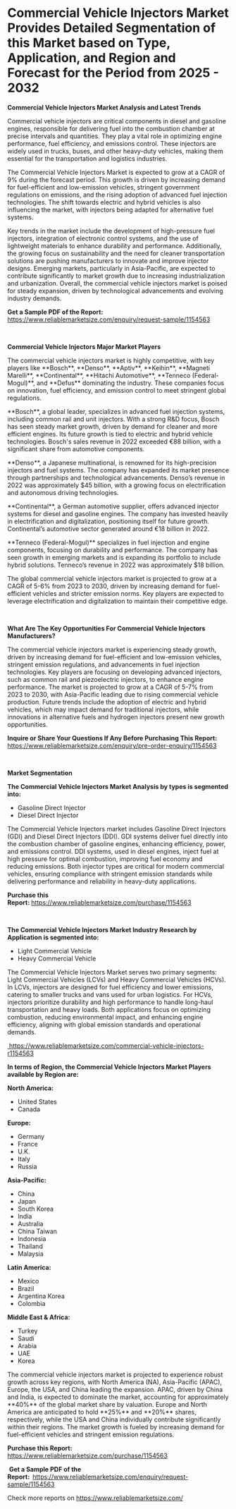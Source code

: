 <p><h1>Commercial Vehicle Injectors Market Provides Detailed Segmentation of this Market based on Type, Application, and Region and Forecast for the Period from 2025 - 2032</h1></p><p><strong>Commercial Vehicle Injectors Market Analysis and Latest Trends</strong></p>
<p><p>Commercial vehicle injectors are critical components in diesel and gasoline engines, responsible for delivering fuel into the combustion chamber at precise intervals and quantities. They play a vital role in optimizing engine performance, fuel efficiency, and emissions control. These injectors are widely used in trucks, buses, and other heavy-duty vehicles, making them essential for the transportation and logistics industries.</p><p>The Commercial Vehicle Injectors Market is expected to grow at a CAGR of 9% during the forecast period. This growth is driven by increasing demand for fuel-efficient and low-emission vehicles, stringent government regulations on emissions, and the rising adoption of advanced fuel injection technologies. The shift towards electric and hybrid vehicles is also influencing the market, with injectors being adapted for alternative fuel systems.</p><p>Key trends in the market include the development of high-pressure fuel injectors, integration of electronic control systems, and the use of lightweight materials to enhance durability and performance. Additionally, the growing focus on sustainability and the need for cleaner transportation solutions are pushing manufacturers to innovate and improve injector designs. Emerging markets, particularly in Asia-Pacific, are expected to contribute significantly to market growth due to increasing industrialization and urbanization. Overall, the commercial vehicle injectors market is poised for steady expansion, driven by technological advancements and evolving industry demands.</p></p>
<p><strong>Get a Sample PDF of the Report:&nbsp;</strong> <a href="https://www.reliablemarketsize.com/enquiry/request-sample/1154563?utm_campaign=1911&utm_medium=2&utm_source=Github&utm_content=ia&utm_term=24012025&utm_id=commercial-vehicle-injectors">https://www.reliablemarketsize.com/enquiry/request-sample/1154563</a></p>
<p>&nbsp;</p>
<p><strong>Commercial Vehicle Injectors Major Market Players</strong></p>
<p><p>The commercial vehicle injectors market is highly competitive, with key players like **Bosch**, **Denso**, **Aptiv**, **Keihin**, **Magneti Marelli**, **Continental**, **Hitachi Automotive**, **Tenneco (Federal-Mogul)**, and **Defus** dominating the industry. These companies focus on innovation, fuel efficiency, and emission control to meet stringent global regulations.</p><p>**Bosch**, a global leader, specializes in advanced fuel injection systems, including common rail and unit injectors. With a strong R&D focus, Bosch has seen steady market growth, driven by demand for cleaner and more efficient engines. Its future growth is tied to electric and hybrid vehicle technologies. Bosch's sales revenue in 2022 exceeded €88 billion, with a significant share from automotive components.</p><p>**Denso**, a Japanese multinational, is renowned for its high-precision injectors and fuel systems. The company has expanded its market presence through partnerships and technological advancements. Denso’s revenue in 2022 was approximately $45 billion, with a growing focus on electrification and autonomous driving technologies.</p><p>**Continental**, a German automotive supplier, offers advanced injector systems for diesel and gasoline engines. The company has invested heavily in electrification and digitalization, positioning itself for future growth. Continental’s automotive sector generated around €18 billion in 2022.</p><p>**Tenneco (Federal-Mogul)** specializes in fuel injection and engine components, focusing on durability and performance. The company has seen growth in emerging markets and is expanding its portfolio to include hybrid solutions. Tenneco’s revenue in 2022 was approximately $18 billion.</p><p>The global commercial vehicle injectors market is projected to grow at a CAGR of 5-6% from 2023 to 2030, driven by increasing demand for fuel-efficient vehicles and stricter emission norms. Key players are expected to leverage electrification and digitalization to maintain their competitive edge.</p></p>
<p>&nbsp;</p>
<p><strong>What Are The Key Opportunities For Commercial Vehicle Injectors Manufacturers?</strong></p>
<p><p>The commercial vehicle injectors market is experiencing steady growth, driven by increasing demand for fuel-efficient and low-emission vehicles, stringent emission regulations, and advancements in fuel injection technologies. Key players are focusing on developing advanced injectors, such as common rail and piezoelectric injectors, to enhance engine performance. The market is projected to grow at a CAGR of 5-7% from 2023 to 2030, with Asia-Pacific leading due to rising commercial vehicle production. Future trends include the adoption of electric and hybrid vehicles, which may impact demand for traditional injectors, while innovations in alternative fuels and hydrogen injectors present new growth opportunities.</p></p>
<p><strong>Inquire or Share Your Questions If Any Before Purchasing This Report:</strong> <a href="https://www.reliablemarketsize.com/enquiry/pre-order-enquiry/1154563?utm_campaign=1911&utm_medium=2&utm_source=Github&utm_content=ia&utm_term=24012025&utm_id=commercial-vehicle-injectors">https://www.reliablemarketsize.com/enquiry/pre-order-enquiry/1154563</a></p>
<p>&nbsp;</p>
<p><strong>Market Segmentation</strong></p>
<p><strong>The Commercial Vehicle Injectors Market Analysis by types is segmented into:</strong></p>
<p><ul><li>Gasoline Direct Injector</li><li>Diesel Direct Injector</li></ul></p>
<p><p>The Commercial Vehicle Injectors market includes Gasoline Direct Injectors (GDI) and Diesel Direct Injectors (DDI). GDI systems deliver fuel directly into the combustion chamber of gasoline engines, enhancing efficiency, power, and emissions control. DDI systems, used in diesel engines, inject fuel at high pressure for optimal combustion, improving fuel economy and reducing emissions. Both injector types are critical for modern commercial vehicles, ensuring compliance with stringent emission standards while delivering performance and reliability in heavy-duty applications.</p></p>
<p><strong>Purchase this Report:&nbsp;</strong><a href="https://www.reliablemarketsize.com/purchase/1154563?utm_campaign=1911&utm_medium=2&utm_source=Github&utm_content=ia&utm_term=24012025&utm_id=commercial-vehicle-injectors">https://www.reliablemarketsize.com/purchase/1154563</a></p>
<p>&nbsp;</p>
<p><strong>The Commercial Vehicle Injectors Market Industry Research by Application is segmented into:</strong></p>
<p><ul><li>Light Commercial Vehicle</li><li>Heavy Commercial Vehicle</li></ul></p>
<p><p>The Commercial Vehicle Injectors Market serves two primary segments: Light Commercial Vehicles (LCVs) and Heavy Commercial Vehicles (HCVs). In LCVs, injectors are designed for fuel efficiency and lower emissions, catering to smaller trucks and vans used for urban logistics. For HCVs, injectors prioritize durability and high performance to handle long-haul transportation and heavy loads. Both applications focus on optimizing combustion, reducing environmental impact, and enhancing engine efficiency, aligning with global emission standards and operational demands.</p></p>
<p><a href="https://www.reliablemarketsize.com/commercial-vehicle-injectors-r1154563?utm_campaign=1911&utm_medium=2&utm_source=Github&utm_content=ia&utm_term=24012025&utm_id=commercial-vehicle-injectors">&nbsp;https://www.reliablemarketsize.com/commercial-vehicle-injectors-r1154563</a></p>
<p><strong>In terms of Region, the Commercial Vehicle Injectors Market Players available by Region are:</strong></p>
<p>
    <p> <strong> North America: </strong>
        <ul>
            <li>United States</li>
            <li>Canada</li>
        </ul>
        </p> 
    <p> <strong> Europe: </strong>
        <ul>
            <li>Germany</li>
            <li>France</li>
            <li>U.K.</li>
            <li>Italy</li>
            <li>Russia</li>
        </ul>
        </p> 
    <p> <strong> Asia-Pacific: </strong>
        <ul>
            <li>China</li>
            <li>Japan</li>
            <li>South Korea</li>
            <li>India</li>
            <li>Australia</li>
            <li>China Taiwan</li>
            <li>Indonesia</li>
            <li>Thailand</li>
            <li>Malaysia</li>
        </ul>
        </p> 
    <p> <strong> Latin America: </strong>
        <ul>
            <li>Mexico</li>
            <li>Brazil</li>
            <li>Argentina Korea</li>
            <li>Colombia</li>
        </ul>
        </p> 
    <p> <strong> Middle East & Africa: </strong>
        <ul>
            <li>Turkey</li>
            <li>Saudi</li>
            <li>Arabia</li>
            <li>UAE</li>
            <li>Korea</li>
        </ul>
    </p>
    </p>
<p><p>The commercial vehicle injectors market is projected to experience robust growth across key regions, with North America (NA), Asia-Pacific (APAC), Europe, the USA, and China leading the expansion. APAC, driven by China and India, is expected to dominate the market, accounting for approximately **40%** of the global market share by valuation. Europe and North America are anticipated to hold **25%** and **20%** shares, respectively, while the USA and China individually contribute significantly within their regions. The market growth is fueled by increasing demand for fuel-efficient vehicles and stringent emission regulations.</p></p>
<p><strong>Purchase this Report: </strong><a href="https://www.reliablemarketsize.com/purchase/1154563?utm_campaign=1911&utm_medium=2&utm_source=Github&utm_content=ia&utm_term=24012025&utm_id=commercial-vehicle-injectors">https://www.reliablemarketsize.com/purchase/1154563</a></p>
<p>&nbsp;<strong>Get a Sample PDF of the Report:&nbsp;&nbsp;</strong><a href="https://www.reliablemarketsize.com/enquiry/request-sample/1154563?utm_campaign=1911&utm_medium=2&utm_source=Github&utm_content=ia&utm_term=24012025&utm_id=commercial-vehicle-injectors">https://www.reliablemarketsize.com/enquiry/request-sample/1154563</a></p>
<p><strong></strong></p>
<p>Check more reports on <a href="https://www.reliablemarketsize.com/?utm_campaign=1911&utm_medium=2&utm_source=Github&utm_content=ia&utm_term=24012025&utm_id=commercial-vehicle-injectors">https://www.reliablemarketsize.com/</a></p>